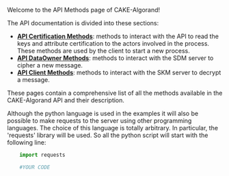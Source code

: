 Welcome to the API Methods page of CAKE-Algorand!

The API documentation is divided into these sections:
- [**API Certification Methods**](https://github.com/MichaelPlug/CAKE-Algorand/wiki/API-Certification-Methods): methods to interact with the API to read the keys and attribute certification to the actors involved in the process. These methods are used by the client to start a new process.
- [**API DataOwner Methods**](https://github.com/MichaelPlug/CAKE-Algorand/wiki/API-DataOwner-Methods): methods to interact with the SDM server to cipher a new message.
- [**API Client Methods**](https://github.com/MichaelPlug/CAKE-Algorand/wiki/API-Client-Methods): methods to interact with the SKM server to decrypt a message.

These pages contain a comprehensive list of all the methods available in the CAKE-Algorand API and their description. 

Although the python language is used in the examples it will also be possible to make requests to the server using other programming languages. The choice of this language is totally arbitrary.
In particular, the 'requests' library will be used. So all the python script will start with the following line:
```python
    import requests 

    #YOUR CODE
```